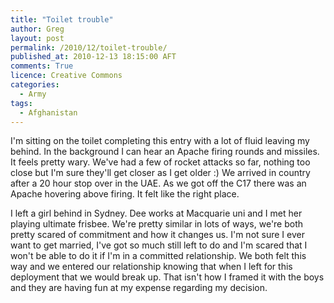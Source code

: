 ```yaml
---
title: "Toilet trouble"
author: Greg
layout: post
permalink: /2010/12/toilet-trouble/
published_at: 2010-12-13 18:15:00 AFT
comments: True
licence: Creative Commons
categories:
  - Army
tags:
  - Afghanistan
---
```


I'm sitting on the toilet completing this entry with a lot of fluid leaving my behind. In the background I can hear an Apache firing rounds and missiles. It feels pretty wary. We've had a few of rocket attacks so far, nothing too close but I'm sure they'll get closer as I get older :) We arrived in country after a 20 hour stop over in the UAE. As we got off the C17 there was an Apache hovering above firing. It felt like the right place.

I left a girl behind in Sydney. Dee works at Macquarie uni and I met her playing ultimate frisbee. We're pretty similar in lots of ways, we're both pretty scared of commitment and how it changes us. I'm not sure I ever want to get married, I've got so much still left to do and I'm scared that I won't be able to do it if I'm in a committed relationship. We both felt this way and we entered our relationship knowing that when I left for this deployment that we would break up. That isn't how I framed it with the boys and they are having fun at my expense regarding my decision.

